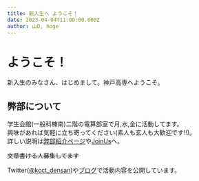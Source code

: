```yaml
---
title: 新入生へ ようこそ！
date: 2023-04-04T11:00:00.000Z
author: 山D, hoge
---
```


# ようこそ！
新入生のみなさん、はじめまして。神戸高専へようこそ。
## 弊部について
学生会館(一般科棟南)二階の電算部室で月,水,金に活動してます。  
興味があれば気軽に立ち寄ってください(素人も玄人も大歓迎です!!)。  
詳しい説明は[弊部紹介ページ](https://d3bu.net/about/)や[JoinUs](https://d3bu.net/joinus/)へ。  

~~文章書ける人募集してます~~


Twitter([@kcct_densan](https://twitter.com/kcct_densan))や[ブログ](https://d3bu.net/blog/)で活動内容を公開しています。
